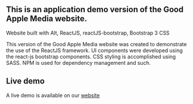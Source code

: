 
## This is an application demo version of the Good Apple Media website.

Website built with Alt, ReactJS, reactJS-bootstrap, Bootstrap 3 CSS

This version of the Good Apple Media website was created to demonstrate the use of the ReactJS framework. UI components were developed using the react-js bootstrap components. CSS styling is accomplished using SASS. NPM is used for dependency management and such.

## Live demo

A live demo is available on our [website](http://demo.goodapplemedia.com/v3/)
